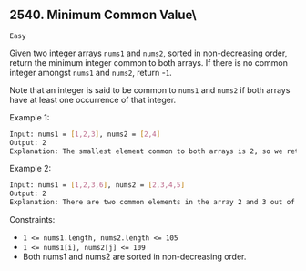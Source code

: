 ## 2540. Minimum Common Value\

`Easy`

Given two integer arrays `nums1` and `nums2`, sorted in non-decreasing order, return the minimum integer common to both arrays. If there is no common integer amongst `nums1` and `nums2`, return -`1`.

Note that an integer is said to be common to `nums1` and `nums2` if both arrays have at least one occurrence of that integer.

 

Example 1:
```sh
Input: nums1 = [1,2,3], nums2 = [2,4]
Output: 2
Explanation: The smallest element common to both arrays is 2, so we return 2.
```
Example 2:
```sh
Input: nums1 = [1,2,3,6], nums2 = [2,3,4,5]
Output: 2
Explanation: There are two common elements in the array 2 and 3 out of which 2 is the smallest, so 2 is returned.
```
 

Constraints:

- `1 <= nums1.length, nums2.length <= 105`
- `1 <= nums1[i], nums2[j] <= 109`
- Both nums1 and nums2 are sorted in non-decreasing order.

